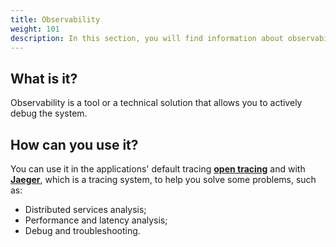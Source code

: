 ```yaml
---
title: Observability
weight: 101
description: In this section, you will find information about observability in the service. 
---
```


## **What is it?** 

Observability is a tool or a technical solution that allows you to actively debug the system. 

## **How can you use it?** 

You can use it in the applications' default tracing [**open tracing**](https://opentracing.io/) and with [**Jaeger**](https://www.jaegertracing.io/), which is a tracing system, to help you solve some problems, such as:

- Distributed services analysis;
- Performance and latency analysis; 
- Debug and troubleshooting.



